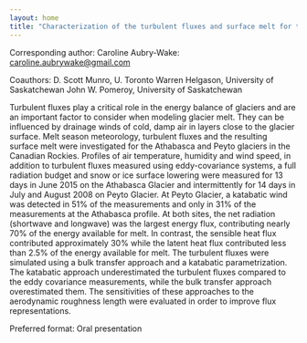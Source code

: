 ```yaml
---
layout: home
title: "Characterization of the turbulent fluxes and surface melt for two Canadian Rockies glaciers"
---
```



Corresponding author: Caroline Aubry-Wake: caroline.aubrywake@gmail.com

Coauthors: D. Scott Munro, U. Toronto
 Warren Helgason, University of Saskatchewan
  John W. Pomeroy, University of Saskatchewan 

Turbulent fluxes play a critical role in the energy balance of glaciers and are an important factor to consider when modeling glacier melt. They can be influenced by drainage winds of cold, damp air in layers close to the glacier surface. Melt season meteorology, turbulent fluxes and the resulting surface melt were investigated for the Athabasca and Peyto glaciers in the Canadian Rockies. Profiles of air temperature, humidity and wind speed, in addition to turbulent fluxes measured using eddy-covariance systems, a full radiation budget and snow or ice surface lowering were measured for 13 days in June 2015 on the Athabasca Glacier and intermittently for 14 days in July and August 2008 on Peyto Glacier. At Peyto Glacier, a katabatic wind was detected in 51% of the measurements and only in 31% of the measurements at the Athabasca profile. At both sites, the net radiation (shortwave and longwave) was the largest energy flux, contributing nearly 70% of the energy available for melt. In contrast, the sensible heat flux contributed approximately 30% while the latent heat flux contributed less than 2.5% of the energy available for melt. The turbulent fluxes were simulated using a bulk transfer approach and a katabatic parametrization. The katabatic approach underestimated the turbulent fluxes compared to the eddy covariance measurements, while the bulk transfer approach overestimated them. The sensitivities of these approaches to the aerodynamic roughness length were evaluated in order to improve flux representations.

Preferred format: Oral presentation
